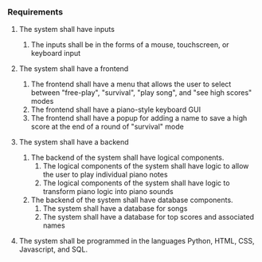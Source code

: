 ### Requirements

1. The system shall have inputs

   1. The inputs shall be in the forms of a mouse, touchscreen, or keyboard input

2. The system shall have a frontend

   1. The frontend shall have a menu that allows the user to select between "free-play", "survival", "play song", and "see high scores" modes
   2. The frontend shall have a piano-style keyboard GUI
   3. The frontend shall have a popup for adding a name to save a high score at the end of a round of "survival" mode

3. The system shall have a backend

   1. The backend of the system shall have logical components.
      1. The logical components of the system shall have logic to allow the user to play individual piano notes
      2. The logical components of the system shall have logic to transform piano logic into piano sounds
   2. The backend of the system shall have database components.
      1. The system shall have a database for songs
      2. The system shall have a database for top scores and associated names

4. The system shall be programmed in the languages Python, HTML, CSS, Javascript, and SQL.
